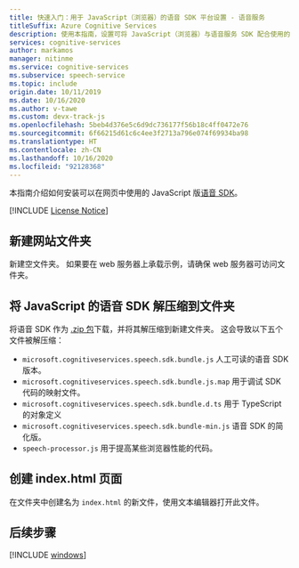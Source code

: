 ```yaml
---
title: 快速入门：用于 JavaScript（浏览器）的语音 SDK 平台设置 - 语音服务
titleSuffix: Azure Cognitive Services
description: 使用本指南，设置可将 JavaScript（浏览器）与语音服务 SDK 配合使用的平台。
services: cognitive-services
author: markamos
manager: nitinme
ms.service: cognitive-services
ms.subservice: speech-service
ms.topic: include
origin.date: 10/11/2019
ms.date: 10/16/2020
ms.author: v-tawe
ms.custom: devx-track-js
ms.openlocfilehash: 5beb4d376e5c6d9dc736177f56b18c4ff0472e76
ms.sourcegitcommit: 6f66215d61c6c4ee3f2713a796e074f69934ba98
ms.translationtype: HT
ms.contentlocale: zh-CN
ms.lasthandoff: 10/16/2020
ms.locfileid: "92128368"
---
```

本指南介绍如何安装可以在网页中使用的 JavaScript 版[语音 SDK](~/articles/cognitive-services/speech-service/speech-sdk.md)。

[!INCLUDE [License Notice](~/includes/cognitive-services-speech-service-license-notice.md)]

## <a name="create-a-new-website-folder"></a>新建网站文件夹

新建空文件夹。 如果要在 web 服务器上承载示例，请确保 web 服务器可访问文件夹。

## <a name="unpack-the-speech-sdk-for-javascript-into-that-folder"></a>将 JavaScript 的语音 SDK 解压缩到文件夹

将语音 SDK 作为 [.zip 包](https://aka.ms/csspeech/jsbrowserpackage)下载，并将其解压缩到新建文件夹。 这会导致以下五个文件被解压缩：
* `microsoft.cognitiveservices.speech.sdk.bundle.js` 人工可读的语音 SDK 版本。
* `microsoft.cognitiveservices.speech.sdk.bundle.js.map` 用于调试 SDK 代码的映射文件。
* `microsoft.cognitiveservices.speech.sdk.bundle.d.ts` 用于 TypeScript 的对象定义
* `microsoft.cognitiveservices.speech.sdk.bundle-min.js` 语音 SDK 的简化版。
* `speech-processor.js` 用于提高某些浏览器性能的代码。

## <a name="create-an-indexhtml-page"></a>创建 index.html 页面

在文件夹中创建名为 `index.html` 的新文件，使用文本编辑器打开此文件。

## <a name="next-steps"></a>后续步骤

[!INCLUDE [windows](../quickstart-list.md)]